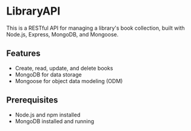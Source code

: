 # LibraryAPI

This is a RESTful API for managing a library's book collection, built with Node.js, Express, MongoDB, and Mongoose.

## Features

- Create, read, update, and delete books
- MongoDB for data storage
- Mongoose for object data modeling (ODM)

## Prerequisites

- Node.js and npm installed
- MongoDB installed and running
